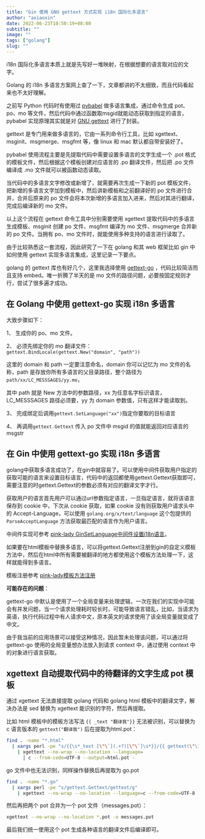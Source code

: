 ```yaml
---
title: "Gin 使用 GNU gettext 方式实现 i18n 国际化多语言"
author: "axiaoxin"
date: 2022-06-23T10:50:19+08:00
subtitle: ""
image: ""
tags: ["golang"]
slug: ""
---
```


i18n 国际化多语言本质上就是先写好一堆映射，在根据想要的语言取对应的文字。

Golang 的 i18n 多语言方案网上查了一下，文章都讲的不太细致，而且代码看起来也不太好理解。

之前写 Python 代码时有使用过 [pybabel](https://babel.pocoo.org/en/latest/cmdline.html) 做多语言集成，通过命令生成 pot、po、mo 等文件，然后代码中通过函数取msgid就能动态获取到指定的语言，pybabel 实现原理其实就是对 [GNU gettext](https://www.gnu.org/software/gettext/manual/gettext.html) 进行了封装。

gettext 是专门用来做多语言的，它由一系列命令行工具，比如 xgettext、msginit、msgmerge、msgfmt 等，像 linux 和 mac 默认都自带安装好了。

pybabel 使用流程主要是先提取代码中需要设置多语言的文字生成一个 .pot 格式的模板文件，然后根据这个模板创建对应语言的 .po 翻译文件，然后把 .po 文件编译成 .mo 文件就可以被函数动态读取。

当代码中的多语言文字修改或新增了，就需要再次生成一下新的 pot 模板文件，把新增的多语言文字加到模板中，然后讲新模板和之前翻译好的 po 文件进行合并，合并后原来的 po 文件会将本次新增的多语言加入进来，然后对其进行翻译，完成后编译新的 mo 文件。

以上这个流程在 gettext 命令工具中分别需要使用 xgettext 提取代码中的多语言生成模板、msginit 创建 po 文件、msgfmt 编译为 mo 文件、msgmerge 合并新的 po 文件。当拥有 po、mo 文件时，就能使用多种支持的语言进行读取了。

由于比较熟悉这一套流程，因此研究了一下在 golang 和其 web 框架比如 gin 中如何使用 gettext 实现多语言集成，这里记录一下要点。

golang 的 gettext 库也有好几个，这里我选择使用 [gettext-go](https://github.com/chai2010/gettext-go) ，代码比较简洁而且支持 embed。唯一折腾了半天的是 mo 文件的路径问题，必要按固定规则才行，尝试了很多遍才成功。


## 在 Golang 中使用 gettext-go 实现 i18n 多语言

大致步骤如下：

1、 生成你的 po、mo 文件。

2、 必须先绑定你的 mo 翻译文件：`gettext.BindLocale(gettext.New("domain", "path"))`

这里的 domain 和 path 一定要注意命名，domain 你可以记忆为 mo 文件的名称，path 是存放你所有多语言的父目录路径，整个路径为 `path/xx/LC_MESSSAGES/yy.mo`，

其中 path 就是 New 方法中的参数路径，xx 为任意名字标识语言，LC_MESSSAGES 路径必须要，yy 为 domain 参数值，只有这样才能读取到。

3、 完成绑定后调用`gettext.SetLanguage("xx")`指定你要取的目标语言

4、 再调用`gettext.Gettext` 传入 po 文件中 msgid 的值就能返回对应语言的 msgstr

## 在 Gin 中使用 gettext-go 实现 i18n 多语言


golang中获取多语言成功了，在gin中就容易了。可以使用中间件获取用户指定的获取可能的语言来设置目标语言，代码中的返回都使用gettext.Gettext获取即可，需要注意的时gettext.Gettext的参数必须有对应的翻译文字才行。

获取用户的语言首先用户可以通过url参数指定语言，一旦指定语言，就将该语言保存到 cookie 中，下次从 cookie 获取，如果 cookie 没有则获取用户请求头中的 Accept-Language，可以使用 `golang.org/x/text/language` 这个包提供的 `ParseAcceptLanguage` 方法获取最匹配的语言作为用户语言。

中间件实现可参考 [pink-lady GinSetLanguage中间件设置i18n语言](https://github.com/axiaoxin-com/pink-lady/blob/master/webserver/gin_middlewares.go#L148)。

如果要在html模板中替换多语言，可以将gettext.Gettext注册到gin的自定义模板方法中，然后在html中所有需要被翻译的地方都使用这个模板方法处理一下，这样就能得到多语言。

模板注册参考 [pink-lady模板方法注册](https://github.com/axiaoxin-com/pink-lady/blob/master/webserver/gin.go#L51)

**可能存在的问题**：

gettext-go 中默认是使用了一个全局变量来处理逻辑，一次在我们的实现中可能会有并发问题，当一个请求处理耗时较长时，可能导致语言错乱，比如，当请求为英语，执行代码过程中有人请求中文，原本英文的请求使用了该全局变量就变成了中文。

由于我当前的应用场景可以接受这种情况，因此暂未处理该问题，可以通过将 gettext-go 使用的全局变量想办法放入到请求 context 中，通过使用 context 中的对象进行语言获取。

## xgettext 自动提取代码中的待翻译的文字生成 pot 模板

通过 xgettext 无法直接提取 golang 代码和 golang html 模板中的翻译文字，解决办法是 sed 替换为 xgettext 能识别的字符，然后再提取。

比如 html 模板中的模板方法写法 `{{ _text "翻译我"}}` 无法被识别，可以替换为 c 语言版本的 `gettext("翻译我")` 后在提取为html.pot：


```sh
find . -name "*.html"
  | xargs perl -pe "s/{{\s*_text [\"\`](.+?)[\"\`]\s*}}/{{ gettext(\"\1\") }}/g"
    | xgettext --no-wrap --no-location --language=
      │ c --from-code=UTF-8 --output=html.pot -
```

go 文件中也无法识别，同样操作替换后再提取为 go.pot

```sh
find . -name "*.go"
  | xargs perl -pe "s/gettext.Gettext/gettext/g"
    | xgettext --no-wrap --no-location --language=c --from-code=UTF-8 --output=go.pot -
```

然后再把两个 pot 合并为一个 pot 文件（messages.pot）：

```sh
xgettext --no-wrap --no-location *.pot -o messages.pot
```

最后我们统一使用这个 pot 生成各种语言的翻译文件后编译即可。
